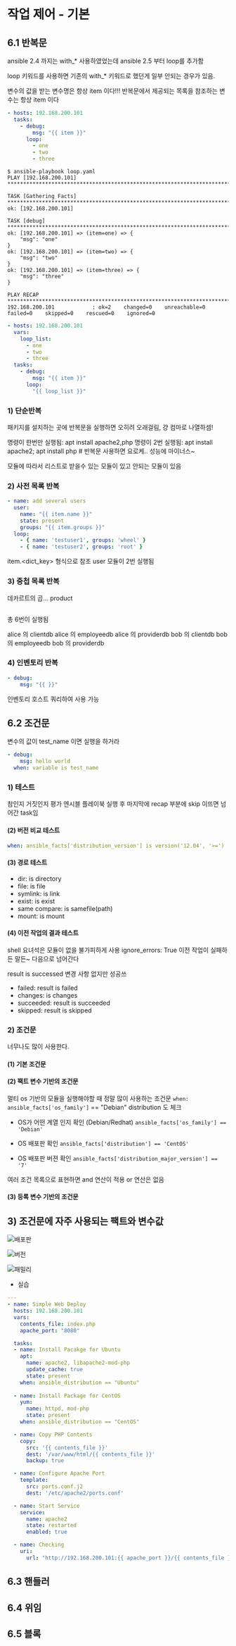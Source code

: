 # 작업 제어 - 기본
 
## 6.1 반복문
ansible 2.4 까지는 with_* 사용하였었는데
ansible 2.5 부터 loop를 추가함

loop 키워드를 사용하면 기존의 with_* 키워드로 했던게 일부 안되는 경우가 있음.

변수의 값을 받는 변수명은 항상 item 이다!!!
반복문에서 제공되는 목록을 참조하는 변수는 항상 item 이다

```yaml
- hosts: 192.168.200.101
  tasks:
    - debug:
        msg: "{{ item }}"
      loop:
        - one
        - two
        - three
```
```shell
$ ansible-playbook loop.yaml 
PLAY [192.168.200.101] *********************************************************************************

TASK [Gathering Facts] *********************************************************************************
ok: [192.168.200.101]

TASK [debug] *******************************************************************************************
ok: [192.168.200.101] => (item=one) => {
    "msg": "one"
}
ok: [192.168.200.101] => (item=two) => {
    "msg": "two"
}
ok: [192.168.200.101] => (item=three) => {
    "msg": "three"
}

PLAY RECAP *********************************************************************************************
192.168.200.101            : ok=2    changed=0    unreachable=0    failed=0    skipped=0    rescued=0    ignored=0  
```

```yaml
- hosts: 192.168.200.101
  vars:
    loop_list:
      - one
      - two
      - three
  tasks:
    - debug:
        msg: "{{ item }}"
      loop:
        "{{ loop_list }}"
```
### 1) 단순반복

패키지를 설치하는 곳에 반복문을 실행하면 오히려 오래걸림, 걍 컴마로 나열하셈!

명령이 한번만 실행됨: apt install apache2,php
명령이 2번 실행됨: apt install apache2; apt install php # 반복문 사용하면 요로케.. 성능에 마이너스~

모듈에 따라서 리스트로 받을수 있는 모듈이 있고 안되는 모듈이 있음

### 2) 사전 목록 반복
```yaml
- name: add several users
  user:
    name: "{{ item.name }}"
    state: present
    groups: "{{ item.groups }}"
  loop:
    - { name: 'testuser1', groups: 'wheel' }
    - { name: 'testuser2', groups: 'root' }
```
item.<dict_key> 형식으로 참조
user 모듈이 2번 실행됨

### 3) 중첩 목록 반복
데카르트의 곱... product
```yaml

```

총 6번이 실행됨

alice 의 clientdb
alice 의 employeedb
alice 의 providerdb
bob 의 clientdb
bob 의 employeedb
bob 의 providerdb

### 4) 인벤토리 반복
```yaml
- debug:
    msg: "{{ }}"

```
인벤토리 호스트 쿼리하여 사용 가능


## 6.2 조건문
변수의 값이 test_name 이면 실행을 하거라
```yaml
- debug:
    msg: hello world
  when: variable is test_name
  ```


### 1) 테스트
참인지 거짓인지 평가
엔시블 플레이북 실행 후 마지막에 recap 부분에 skip 이뜨면 넘어간 task임

#### (2) 버전 비교 테스트
```yaml
when: ansible_facts['distribution_version'] is version('12.04', '>=')
```

#### (3) 경로 테스트

- dir: is directory
- file: is file
- symlink: is link
- exist: is exist
- same compare: is samefile(path)
- mount: is mount

#### (4) 이전 작업의 결과 테스트

shell 요녀석은 모듈이 없을 불가피하게 사용
ignore_errors: True
이전 작업이 실패하든 말든~ 다음으로 넘어간다

result is successed 변경 사항 없지만 성공쓰

- failed: result is failed
- changes: is changes
- succeeded: result is succeeded
- skipped: result is skipped


### 2) 조건문
너무나도 많이 사용한다.

#### (1) 기본 조건문
#### (2) 팩트 변수 기반의 조건문
멀티 os 기반의 모듈을 실행해야할 때 정말 많이 사용하는 조건문
`when: ansible_facts['os_family']` == "Debian"
distribution 도 체크

- OS가 어떤 계열 인지 확인 (Debian/Redhat)
  `ansible_facts['os_family'] == 'Debian'`

- OS 배포판 확인
  `ansible_facts['distribution'] == 'CentOS'`

- OS 배포판 버젼 확인
  `ansible_facts['distribution_major_version'] == '7'`

여러 조건 목록으로 표현하면 and 연산이 적용 or 연산은 없음



#### (3) 등록 변수 기반의 조건문

## 3) 조건문에 자주 사용되는 팩트와 변수값
![배포판](../assets/distribution.png)

![버전](../assets/major_version.png)

![패밀리](../assets/family.png)

* 실습
```yaml
---
- name: Simple Web Deploy
  hosts: 192.168.200.101
  vars:
    contents_file: index.php
    apache_port: "8080"

  tasks:
  - name: Install Pacakge for Ubuntu
    apt:
      name: apache2, libapache2-mod-php
      update_cache: true
      state: present
    when: ansible_distribution == "Ubuntu"
  
  - name: Install Package for CentOS
    yum:
      name: httpd, mod-php
      state: present
    when: ansible_distribution == "CentOS"

  - name: Copy PHP Contents
    copy:
      src: '{{ contents_file }}'
      dest: '/var/www/html/{{ contents_file }}'
      backup: true

  - name: Configure Apache Port
    template:
      src: ports.conf.j2
      dest: '/etc/apache2/ports.conf'

  - name: Start Service
    service:
      name: apache2
      state: restarted
      enabled: true

  - name: Checking
    uri:
      url: "http://192.168.200.101:{{ apache_port }}/{{ contents_file }}"
```

## 6.3 핸들러

## 6.4 위임


## 6.5 블록